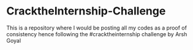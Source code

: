 # CracktheInternship-Challenge
This is a repository where I would be posting all my codes as a proof of consistency hence following the #cracktheinternship challenge by Arsh Goyal
